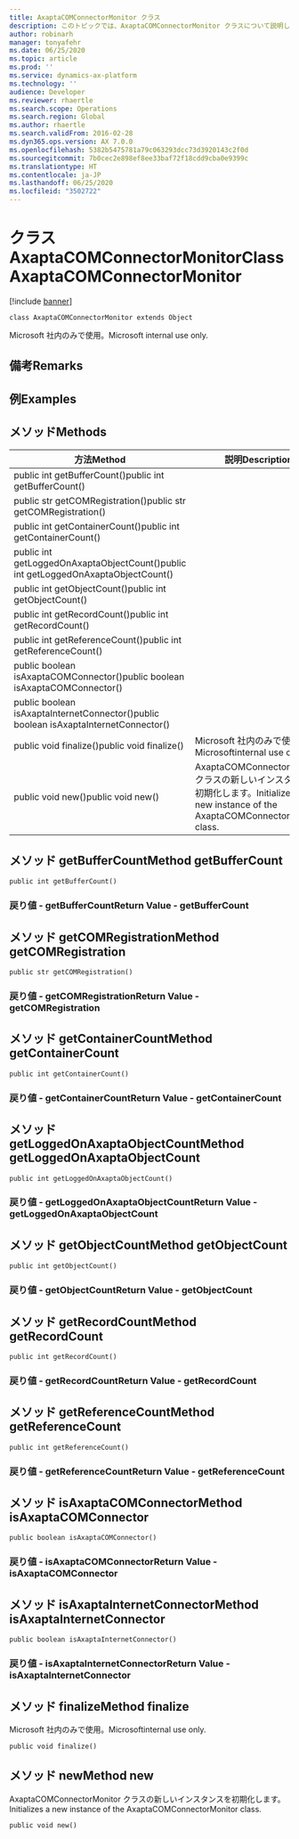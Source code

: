 ```yaml
---
title: AxaptaCOMConnectorMonitor クラス
description: このトピックでは、AxaptaCOMConnectorMonitor クラスについて説明します。
author: robinarh
manager: tonyafehr
ms.date: 06/25/2020
ms.topic: article
ms.prod: ''
ms.service: dynamics-ax-platform
ms.technology: ''
audience: Developer
ms.reviewer: rhaertle
ms.search.scope: Operations
ms.search.region: Global
ms.author: rhaertle
ms.search.validFrom: 2016-02-28
ms.dyn365.ops.version: AX 7.0.0
ms.openlocfilehash: 5382b5475781a79c063293dcc73d3920143c2f0d
ms.sourcegitcommit: 7b0cec2e898ef8ee33baf72f18cdd9cba0e9399c
ms.translationtype: HT
ms.contentlocale: ja-JP
ms.lasthandoff: 06/25/2020
ms.locfileid: "3502722"
---
```

# <a name="class-axaptacomconnectormonitor"></a><span data-ttu-id="e3d6c-103">クラス AxaptaCOMConnectorMonitor</span><span class="sxs-lookup"><span data-stu-id="e3d6c-103">Class AxaptaCOMConnectorMonitor</span></span>

[!include [banner](../../includes/banner.md)]

```xpp
class AxaptaCOMConnectorMonitor extends Object
```

<span data-ttu-id="e3d6c-104">Microsoft 社内のみで使用。</span><span class="sxs-lookup"><span data-stu-id="e3d6c-104">Microsoft internal use only.</span></span>

## <a name="remarks"></a><span data-ttu-id="e3d6c-105">備考</span><span class="sxs-lookup"><span data-stu-id="e3d6c-105">Remarks</span></span>

## <a name="examples"></a><span data-ttu-id="e3d6c-106">例</span><span class="sxs-lookup"><span data-stu-id="e3d6c-106">Examples</span></span>

## <a name="methods"></a><span data-ttu-id="e3d6c-107">メソッド</span><span class="sxs-lookup"><span data-stu-id="e3d6c-107">Methods</span></span>

| <span data-ttu-id="e3d6c-108">方法</span><span class="sxs-lookup"><span data-stu-id="e3d6c-108">Method</span></span>                                     | <span data-ttu-id="e3d6c-109">説明</span><span class="sxs-lookup"><span data-stu-id="e3d6c-109">Description</span></span>                                                        |
|--------------------------------------------|--------------------------------------------------------------------|
| <span data-ttu-id="e3d6c-110">public int getBufferCount()</span><span class="sxs-lookup"><span data-stu-id="e3d6c-110">public int getBufferCount()</span></span>                |                                                                    |
| <span data-ttu-id="e3d6c-111">public str getCOMRegistration()</span><span class="sxs-lookup"><span data-stu-id="e3d6c-111">public str getCOMRegistration()</span></span>            |                                                                    |
| <span data-ttu-id="e3d6c-112">public int getContainerCount()</span><span class="sxs-lookup"><span data-stu-id="e3d6c-112">public int getContainerCount()</span></span>             |                                                                    |
| <span data-ttu-id="e3d6c-113">public int getLoggedOnAxaptaObjectCount()</span><span class="sxs-lookup"><span data-stu-id="e3d6c-113">public int getLoggedOnAxaptaObjectCount()</span></span>  |                                                                    |
| <span data-ttu-id="e3d6c-114">public int getObjectCount()</span><span class="sxs-lookup"><span data-stu-id="e3d6c-114">public int getObjectCount()</span></span>                |                                                                    |
| <span data-ttu-id="e3d6c-115">public int getRecordCount()</span><span class="sxs-lookup"><span data-stu-id="e3d6c-115">public int getRecordCount()</span></span>                |                                                                    |
| <span data-ttu-id="e3d6c-116">public int getReferenceCount()</span><span class="sxs-lookup"><span data-stu-id="e3d6c-116">public int getReferenceCount()</span></span>             |                                                                    |
| <span data-ttu-id="e3d6c-117">public boolean isAxaptaCOMConnector()</span><span class="sxs-lookup"><span data-stu-id="e3d6c-117">public boolean isAxaptaCOMConnector()</span></span>      |                                                                    |
| <span data-ttu-id="e3d6c-118">public boolean isAxaptaInternetConnector()</span><span class="sxs-lookup"><span data-stu-id="e3d6c-118">public boolean isAxaptaInternetConnector()</span></span> |                                                                    |
| <span data-ttu-id="e3d6c-119">public void finalize()</span><span class="sxs-lookup"><span data-stu-id="e3d6c-119">public void finalize()</span></span>                     | <span data-ttu-id="e3d6c-120">Microsoft 社内のみで使用。</span><span class="sxs-lookup"><span data-stu-id="e3d6c-120">Microsoftinternal use only.</span></span>                                        |
| <span data-ttu-id="e3d6c-121">public void new()</span><span class="sxs-lookup"><span data-stu-id="e3d6c-121">public void new()</span></span>                          | <span data-ttu-id="e3d6c-122">AxaptaCOMConnectorMonitor クラスの新しいインスタンスを初期化します。</span><span class="sxs-lookup"><span data-stu-id="e3d6c-122">Initializes a new instance of the AxaptaCOMConnectorMonitor class.</span></span> |

## <a name="method-getbuffercount"></a><span data-ttu-id="e3d6c-123">メソッド getBufferCount</span><span class="sxs-lookup"><span data-stu-id="e3d6c-123">Method getBufferCount</span></span>

```xpp
public int getBufferCount()
```

### <a name="return-value---getbuffercount"></a><span data-ttu-id="e3d6c-124">戻り値 - getBufferCount</span><span class="sxs-lookup"><span data-stu-id="e3d6c-124">Return Value - getBufferCount</span></span>

## <a name="method-getcomregistration"></a><span data-ttu-id="e3d6c-125">メソッド getCOMRegistration</span><span class="sxs-lookup"><span data-stu-id="e3d6c-125">Method getCOMRegistration</span></span>

```xpp
public str getCOMRegistration()
```

### <a name="return-value---getcomregistration"></a><span data-ttu-id="e3d6c-126">戻り値 - getCOMRegistration</span><span class="sxs-lookup"><span data-stu-id="e3d6c-126">Return Value - getCOMRegistration</span></span>

## <a name="method-getcontainercount"></a><span data-ttu-id="e3d6c-127">メソッド getContainerCount</span><span class="sxs-lookup"><span data-stu-id="e3d6c-127">Method getContainerCount</span></span>

```xpp
public int getContainerCount()
```

### <a name="return-value---getcontainercount"></a><span data-ttu-id="e3d6c-128">戻り値 - getContainerCount</span><span class="sxs-lookup"><span data-stu-id="e3d6c-128">Return Value - getContainerCount</span></span>

## <a name="method-getloggedonaxaptaobjectcount"></a><span data-ttu-id="e3d6c-129">メソッド getLoggedOnAxaptaObjectCount</span><span class="sxs-lookup"><span data-stu-id="e3d6c-129">Method getLoggedOnAxaptaObjectCount</span></span>

```xpp
public int getLoggedOnAxaptaObjectCount()
```

### <a name="return-value---getloggedonaxaptaobjectcount"></a><span data-ttu-id="e3d6c-130">戻り値 - getLoggedOnAxaptaObjectCount</span><span class="sxs-lookup"><span data-stu-id="e3d6c-130">Return Value - getLoggedOnAxaptaObjectCount</span></span>

## <a name="method-getobjectcount"></a><span data-ttu-id="e3d6c-131">メソッド getObjectCount</span><span class="sxs-lookup"><span data-stu-id="e3d6c-131">Method getObjectCount</span></span>

```xpp
public int getObjectCount()
```

### <a name="return-value---getobjectcount"></a><span data-ttu-id="e3d6c-132">戻り値 - getObjectCount</span><span class="sxs-lookup"><span data-stu-id="e3d6c-132">Return Value - getObjectCount</span></span>

## <a name="method-getrecordcount"></a><span data-ttu-id="e3d6c-133">メソッド getRecordCount</span><span class="sxs-lookup"><span data-stu-id="e3d6c-133">Method getRecordCount</span></span>

```xpp
public int getRecordCount()
```

### <a name="return-value---getrecordcount"></a><span data-ttu-id="e3d6c-134">戻り値 - getRecordCount</span><span class="sxs-lookup"><span data-stu-id="e3d6c-134">Return Value - getRecordCount</span></span>

## <a name="method-getreferencecount"></a><span data-ttu-id="e3d6c-135">メソッド getReferenceCount</span><span class="sxs-lookup"><span data-stu-id="e3d6c-135">Method getReferenceCount</span></span>

```xpp
public int getReferenceCount()
```

### <a name="return-value---getreferencecount"></a><span data-ttu-id="e3d6c-136">戻り値 - getReferenceCount</span><span class="sxs-lookup"><span data-stu-id="e3d6c-136">Return Value - getReferenceCount</span></span>

## <a name="method-isaxaptacomconnector"></a><span data-ttu-id="e3d6c-137">メソッド isAxaptaCOMConnector</span><span class="sxs-lookup"><span data-stu-id="e3d6c-137">Method isAxaptaCOMConnector</span></span>

```xpp
public boolean isAxaptaCOMConnector()
```

### <a name="return-value---isaxaptacomconnector"></a><span data-ttu-id="e3d6c-138">戻り値 - isAxaptaCOMConnector</span><span class="sxs-lookup"><span data-stu-id="e3d6c-138">Return Value - isAxaptaCOMConnector</span></span>

## <a name="method-isaxaptainternetconnector"></a><span data-ttu-id="e3d6c-139">メソッド isAxaptaInternetConnector</span><span class="sxs-lookup"><span data-stu-id="e3d6c-139">Method isAxaptaInternetConnector</span></span>

```xpp
public boolean isAxaptaInternetConnector()
```

### <a name="return-value---isaxaptainternetconnector"></a><span data-ttu-id="e3d6c-140">戻り値 - isAxaptaInternetConnector</span><span class="sxs-lookup"><span data-stu-id="e3d6c-140">Return Value - isAxaptaInternetConnector</span></span>

## <a name="method-finalize"></a><span data-ttu-id="e3d6c-141">メソッド finalize</span><span class="sxs-lookup"><span data-stu-id="e3d6c-141">Method finalize</span></span>

<span data-ttu-id="e3d6c-142">Microsoft 社内のみで使用。</span><span class="sxs-lookup"><span data-stu-id="e3d6c-142">Microsoftinternal use only.</span></span>

```xpp
public void finalize()
```

## <a name="method-new"></a><span data-ttu-id="e3d6c-143">メソッド new</span><span class="sxs-lookup"><span data-stu-id="e3d6c-143">Method new</span></span>

<span data-ttu-id="e3d6c-144">AxaptaCOMConnectorMonitor クラスの新しいインスタンスを初期化します。</span><span class="sxs-lookup"><span data-stu-id="e3d6c-144">Initializes a new instance of the AxaptaCOMConnectorMonitor class.</span></span>

```xpp
public void new()
```


